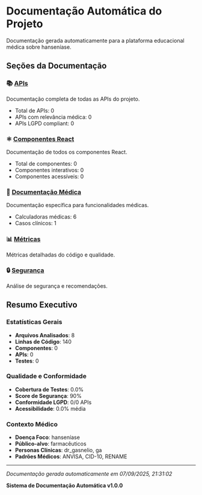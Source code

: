 # Documentação Automática do Projeto

Documentação gerada automaticamente para a plataforma educacional médica sobre hanseníase.

## Seções da Documentação

### 📚 [APIs](./api/README.md)
Documentação completa de todas as APIs do projeto.
- Total de APIs: 0
- APIs com relevância médica: 0
- APIs LGPD compliant: 0

### ⚛️ [Componentes React](./components/README.md)
Documentação de todos os componentes React.
- Total de componentes: 0
- Componentes interativos: 0
- Componentes acessíveis: 0

### 🏥 [Documentação Médica](./medical/README.md)
Documentação específica para funcionalidades médicas.
- Calculadoras médicas: 6
- Casos clínicos: 1

### 📊 [Métricas](./metrics/README.md)
Métricas detalhadas do código e qualidade.

### 🔒 [Segurança](./security/README.md)
Análise de segurança e recomendações.

## Resumo Executivo

### Estatísticas Gerais
- **Arquivos Analisados**: 8
- **Linhas de Código**: 140
- **Componentes**: 0
- **APIs**: 0
- **Testes**: 0

### Qualidade e Conformidade
- **Cobertura de Testes**: 0.0%
- **Score de Segurança**: 90%
- **Conformidade LGPD**: 0/0 APIs
- **Acessibilidade**: 0.0% média

### Contexto Médico
- **Doença Foco**: hanseníase
- **Público-alvo**: farmacêuticos
- **Personas Clínicas**: dr_gasnelio, ga
- **Padrões Médicos**: ANVISA, CID-10, RENAME

---
*Documentação gerada automaticamente em 07/09/2025, 21:31:02*

**Sistema de Documentação Automática v1.0.0**
